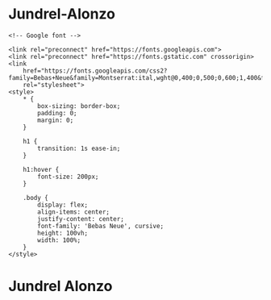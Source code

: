 # Jundrel-Alonzo


<!DOCTYPE html>
<html lang="en">

<head>
    <meta charset="UTF-8">
    <meta http-equiv="X-UA-Compatible" content="IE=edge">
    <meta name="viewport" content="width=device-width, initial-scale=1.0">
    <title>Print name</title>

    <!-- Google font -->

    <link rel="preconnect" href="https://fonts.googleapis.com">
    <link rel="preconnect" href="https://fonts.gstatic.com" crossorigin>
    <link
        href="https://fonts.googleapis.com/css2?family=Bebas+Neue&family=Montserrat:ital,wght@0,400;0,500;0,600;1,400&family=Space+Mono&display=swap"
        rel="stylesheet">
    <style>
        * {
            box-sizing: border-box;
            padding: 0;
            margin: 0;
        }

        h1 {
            transition: 1s ease-in;
        }

        h1:hover {
            font-size: 200px;
        }

        .body {
            display: flex;
            align-items: center;
            justify-content: center;
            font-family: 'Bebas Neue', cursive;
            height: 100vh;
            width: 100%;
        }
    </style>
</head>

<body>
    <div class="body">
        <H1> Jundrel Alonzo </H1>
    </div>
</body>

</html>
